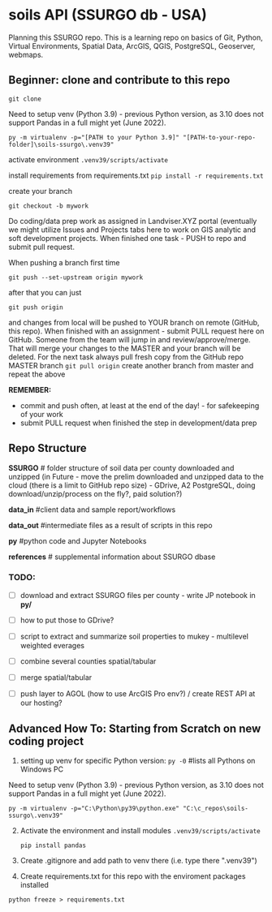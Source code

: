 # soils API (SSURGO db - USA)

Planning this SSURGO repo. This is a learning repo on basics of Git, Python, Virtual Environments, Spatial Data, ArcGIS, QGIS, PostgreSQL, Geoserver, webmaps.

## Beginner: clone and contribute to this repo

`git clone `

Need to setup venv (Python 3.9) - previous Python version, as 3.10 does not support Pandas in a full might yet (June 2022).

`py -m virtualenv -p="[PATH to your Python 3.9]" "[PATH-to-your-repo-folder]\soils-ssurgo\.venv39"`

activate environment
`.venv39/scripts/activate`

install requirements from requirements.txt
`pip install -r requirements.txt`

create your branch

`git checkout -b mywork`

Do coding/data prep work as assigned in Landviser.XYZ portal (eventually we might utilize Issues and Projects tabs here to work on GIS analytic and soft development projects. When finished one task - PUSH to repo and submit pull request.

When pushing a branch first time

`git push --set-upstream origin mywork`

after that you can just

`git push origin`

and changes from local will be pushed to YOUR branch on remote (GitHub, this repo). When finished with an assignment - submit PULL request here on GitHub. Someone from the team will jump in and review/approve/merge.
That will merge your changes to the MASTER and your branch will be deleted.
For the next task always pull fresh copy from the GitHub repo MASTER branch
`git pull origin`
create another branch from master and repeat the above

**REMEMBER:**

* commit and push often, at least at the end of the day! - for safekeeping of your work
* submit PULL request when finished the step in development/data prep

## Repo Structure

**SSURGO** # folder structure of soil data per county downloaded and unzipped (in Future - move the prelim downloaded and unzipped data to the cloud (there is a limit to GitHub repo size) - GDrive, A2 PostgreSQL, doing download/unzip/process on the fly?, paid solution?)

**data_in**  #client data and sample report/workflows

**data_out** #intermediate files as a result of scripts in this repo

**py**  #python code and Jupyter Notebooks

**references** # supplemental information about SSURGO dbase

### TODO:

* [ ] download and extract SSURGO files per county - write JP notebook in **py/**
* [ ] how to put those to GDrive?

* [ ] script to extract and summarize soil properties to mukey - multilevel weighted everages
* [ ] combine several counties spatial/tabular
* [ ] merge spatial/tabular
* [ ] push layer to AGOL (how to use ArcGIS Pro env?) / create REST API at our hosting?


## Advanced How To: Starting from Scratch on new coding project

1. setting up venv for specific Python version:
   `py -0`       #lists all Pythons on Windows PC

Need to setup venv (Python 3.9) - previous Python version, as 3.10 does not support Pandas in a full might yet (June 2022).

`py -m virtualenv -p="C:\Python\py39\python.exe" "C:\c_repos\soils-ssurgo\.venv39"`

2. Activate the environment and install modules
   `.venv39/scripts/activate`

   `pip install pandas`
3. Create .gitignore and add path to venv there (i.e. type there ".venv39")
4. Create requirements.txt for this repo with the enviroment packages installed

`python freeze > requirements.txt`
